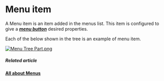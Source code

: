 # Menu item

A Menu item is an item added in the menus list. This item is configured to give a ***[menu button](https://docs.rapidplatform.com/books/glossary/page/menu "Menu")*** desired properties.

Each of the below shown in the tree is an example of menu item.

[![Menu Tree Part.png](https://docs.rapidplatform.com/uploads/images/gallery/2023-11/YZsQOSZ97iJFTx43-menu-tree-part.png)](https://docs.rapidplatform.com/uploads/images/gallery/2023-08/9yKY5uTRVarNRsyT-menu-item.png)

##### **Related article**

[**All about Menus**](https://docs.rapidplatform.com/books/experiences/page/all-about-menus-in-dezigna "All about Menus in Dezigna")